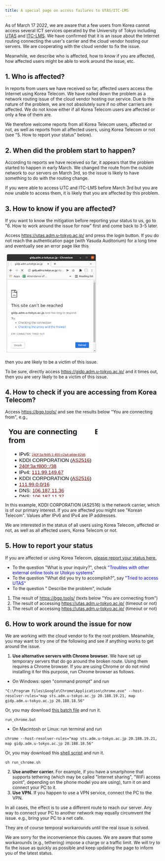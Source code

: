```yaml
---
title: A special page on access failures to UTAS/ITC-LMS
---
```


As of March 17 2022, we are aware that a few users from Korea cannot access several ICT services operated by the University of Tokyo including <a href="https://utas.adm.u-tokyo.ac.jp/" target="_blank">UTAS</a> and <a href="itc-lms.ecc.u-tokyo.ac.jp/" target="_blank">ITC-LMS</a>.  We have confirmed that it is an issue about the Internet routing connecting the user's carrier and the cloud vendor hosting our servers.  We are cooperating with the cloud vender to fix the issue.

Meanwhile, we describe who is affected, how to know if you are affected, how affected users might be able to work around the issue, etc.

## 1. Who is affected?

In reports from users we have received so far, affected users access the Internet using Korea Telecom.  We have nailed down the problem as a network routing issue of the cloud vendor hosting our service.  Due to the nature of the problem, we are not absolutely sure if no other carriers are affected.  We do not know either if all Korea Telecom users are affected or only a few of them are.

We therefore welcome reports from all Korea Telecom users, affected or not, as well as reports from all affected users, using Korea Telecom or not (see "5. How to report your status" below).

## 2. When did the problem start to happen?

According to reports we have received so far, it appears that the problem started to happen in early March.  We changed the route from the outside network to our servers on March 3rd, so the issue is likely to have something to do with the routing change.

If you were able to access UTC and ITC-LMS before March 3rd but you are now unable to access them, it is likely that you are affected by this problem.

## 3. How to know if you are affected?

If you want to know the mitigation before reporting your status to us, go to "6. How to work around the issue for now" first and come back to 3-5 later.

Access <a href="https://utas.adm.u-tokyo.ac.jp/" target="_blank">https://utas.adm.u-tokyo.ac.jp/</a> and press the login button.
If you do not reach the authentication page (with Yasuda Auditorium) for a long time and eventually see an error page like this

<img src="img/timeout.png" width=300 />

then you are likely to be a victim of this issue.

To be sure, directly access <a href="https://gidp.adm.u-tokyo.ac.jp/" target="_blank">https://gidp.adm.u-tokyo.ac.jp/</a> and it times out, then you are very likely to be a victim of this issue.

## 4. How to check if you are accessing from Korea Telecom?

Access https://bgp.tools/ and see the results below "You are connecting from", e.g., 

<img src="img/bgp.png" width=300 />

In this example, KDDI CORPORATION (AS2516) is the network carrier, which is of our primary interest.  If you are affected you might see "Korean Telecom".  Values after IPv6 and IPv4 are IP addresses. 

We are interested in the status of all users using Korea Telecom, affected or not, as well as all affected users, Korea Telecom or not.

## 5. How to report your status

If you are affected or using Korea Telecom, <a href="https://docs.google.com/forms/d/e/1FAIpQLSeYMeqsVKfvc_THs_frehBaPoslYQfIKtE-fyIsfTDuazhkjQ/viewform" target="_blank"> please report your status here.</a>

* To the question "What is your inquiry?", check <font color="blue" target="_blank">"Troubles with other external online tools or Utokyo systems"</font>
* To the question "What did you try to accomplish?", say <font color="blue" target="_blank">"Tried to access UTAS"</font>
* To the question " Describe the problem", include
 1. The result of <a href="https://bgp.tools/" target="_blank">https://bgp.tools/</a> (texts below "You are connecting from")
 1. The result of accessing <a href="https://utas.adm.u-tokyo.ac.jp/" target="_blank">https://utas.adm.u-tokyo.ac.jp/</a> (timeout or not)
 1. The result of accessing <a href="https://gidp.adm.u-tokyo.ac.jp/" target="_blank">https://utas.adm.u-tokyo.ac.jp/</a> (timeout or not)

## 6. How to work around the issue for now

We are working with the cloud vendor to fix the root problem.  Meanwhile, you may want to try one of the following and see if anything works to get around the issue.

1. **Use alternative servers with Chrome browser.** We have set up temporary servers that do go around the broken route.  Using them requires a Chrome browser.  If you are using Chrome or do not mind installing it for this purpose, run Chrome browser as follows.
 * On Windows: open "command prompt" and run
```
"C:\Program Files\Google\Chrome\Application\chrome.exe" --host-resolver-rules="map sts.adm.u-tokyo.ac.jp 20.188.19.21, map gidp.adm.u-tokyo.ac.jp 20.188.18.56"
```
Or, you may download <a href="run_chrome.bat" target="_blank">this batch file</a> and run it.
```
run_chrome.bat
```
 * On Macintosh or Linux: run terminal and run
```
chrome --host-resolver-rules="map sts.adm.u-tokyo.ac.jp 20.188.19.21, map gidp.adm.u-tokyo.ac.jp 20.188.18.56"
```
Or, you may download this <a href="run_chrome.sh" target="_blank">shell script</a> and run it.
```
sh run_chrome.sh
```
2. **Use another carrier.**  For example, if you have a smartphone that supports tethering (which may be called "Internet sharing", "WiFi access point", depending on the phone model you are using), turn it on and connect your PC to it.
3. **Use VPN.**  If you happen to use a VPN service, connect the PC to the VPN.

In all cases, the effect is to use a different route to reach our server.  Any way to connect your PC to another network may equally circumvent the issue.  e.g., bring your PC to a net cafe.

They are of course temporal workarounds until the real issue is solved.

We are sorry for the inconvenience this causes.  We are aware that some workarounds (e.g., tethering) impose a charge or a traffic limit.  We will try to fix the issue as quickly as possible and keep updating the page to inform you of the latest status.
